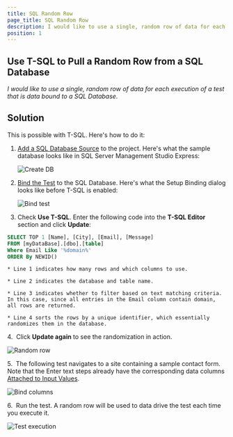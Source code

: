 ```yaml
---
title: SQL Random Row
page_title: SQL Random Row
description: I would like to use a single, random row of data for each execution of a test that is data bound to a SQL Database.
position: 1
---
```

## Use T-SQL to Pull a Random Row from a SQL Database

*I would like to use a single, random row of data for each execution of a test that is data bound to a SQL Database.*

## Solution

This is possible with T-SQL. Here's how to do it:

1. <a href="/features/data-driven-testing/sql-database-example" target="_blank">Add a SQL Database Source</a> to the project. Here's what the sample database looks like in SQL Server Management Studio Express:

	![Create DB][1]


2. <a href="/features/data-driven-testing/bind-test-data-source" target="_blank">Bind the Test</a> to the SQL Database. Here's what the Setup Binding dialog looks like before T-SQL is enabled:

	![Bind test][2]

3. Check **Use T-SQL**. Enter the following code into the **T-SQL Editor** section and click **Update**:

````SQL
SELECT TOP 1 [Name], [City], [Email], [Message]
FROM [myDataBase].[dbo].[table]
Where Email Like '%domain%'
ORDER By NEWID()
````
	* Line 1 indicates how many rows and which columns to use.
	
	* Line 2 indicates the database and table name.
	
	* Line 3 indicates whether to filter based on text matching criteria. In this case, since all entries in the Email column contain domain, all rows are returned.
	
	* Line 4 sorts the rows by a unique identifier, which essentially randomizes them in the database.


4.&nbsp; Click **Update again** to see the randomization in action. 

![Random row][3]

5.&nbsp; The following test navigates to a site containing a sample contact form. Note that the Enter text steps already have the corresponding data columns <a href="/features/data-driven-testing/attach-columns-input-values" target="_blank">Attached to Input Values</a>.


![Bind columns][4]

6.&nbsp; Run the test. A random row will be used to data drive the test each time you execute it.

![Test execution][5]

	

[1]: /img/knowledge-base/data-driven-testing-kb/sql-random-row/fig1.png
[2]: /img/knowledge-base/data-driven-testing-kb/sql-random-row/fig2.png
[3]: /img/knowledge-base/data-driven-testing-kb/sql-random-row/fig3.png
[4]: /img/knowledge-base/data-driven-testing-kb/sql-random-row/fig4.png
[5]: /img/knowledge-base/data-driven-testing-kb/sql-random-row/fig5.png

	

